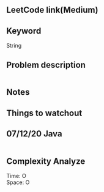 ## LeetCode link(Medium)


## Keyword
String

## Problem description
```

```



## Notes


## Things to watchout

## 07/12/20 Java

```java


```
## Complexity Analyze
Time: O       \
Space: O
